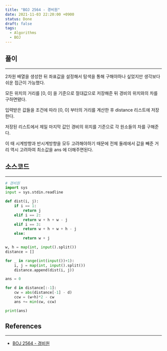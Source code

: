 ```yaml
---
title: "BOJ 2564 - 경비원"
date: 2021-11-03 22:20:00 +0900
status: Done
draft: false
tags:
  - Algorithms
  - BOJ
---
```

## 풀이
---
2차원 배열을 생성한 뒤 좌표값을 설정해서 탐색을 통해 구해야하나 싶었지만 생각보다 쉬운 접근이 가능했다.

모든 위치의 거리를 [0, 0] 을 기준으로 절대값으로 저장해준 뒤 경비의 위치와의 차를 구하면됐다.

입력받은 값들을 조건에 따라 [0, 0] 부터의 거리를 계산한 후 distance 리스트에 저장한다.

저장된 리스트에서 제일 마지막 값인 경비의 위치를 기준으로 각 원소들의 차를 구해준다.

이 때 시계방향과 반시계방향을 모두 고려해야하기 때문에 전체 둘레에서 값을 빼준 거리 역시 고려하여 최소값을 ans 에 더해주면된다.

## 소스코드
---
```python
# 경비원
import sys
input = sys.stdin.readline

def dist(i, j):
    if i == 1:
        return j
    elif i == 2:
        return w + h + w - j
    elif i == 3:
        return w + h + w + h - j
    else:
        return w + j

w, h = map(int, input().split())
distance = []

for _ in range(int(input())+1):
    i, j = map(int, input().split())
    distance.append(dist(i, j))

ans = 0

for d in distance[:-1]:
    cw = abs(distance[-1] - d)
    ccw = (w+h)*2 - cw
    ans += min(cw, ccw)

print(ans)
```

## References
---
- [BOJ 2564 - 경비원](https://www.acmicpc.net/problem/2564)
